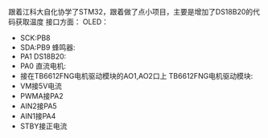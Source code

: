 跟着江科大自化协学了STM32，跟着做了点小项目，主要是增加了DS18B20的代码获取温度
接口方面：
OLED：
+ SCK:PB8
+ SDA:PB9
蜂鸣器:
+ PA1
DS18B20:
+ PA0
直流电机:
+ 接在TB6612FNG电机驱动模块的AO1,AO2口上
TB6612FNG电机驱动模块:
+ VM接5V电流
+ PWMA接PA2
+ AIN2接PA5
+ AIN1接PA4
+ STBY接正电流
